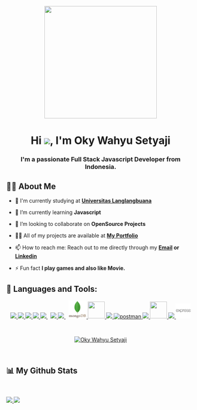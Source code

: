 <p align="center">
  <a href="#"><img width="300" height="300" src="https://static.wixstatic.com/media/ce9db2_eff9582624ae42469103353e9cfcd9a4~mv2.gif"/></a>

  <h1 align="center">Hi <img src="https://raw.githubusercontent.com/MartinHeinz/MartinHeinz/master/wave.gif" width="30px">, I'm Oky Wahyu Setyaji</h1>
  <h3 align="center">I'm a passionate Full Stack Javascript Developer from Indonesia.</h3>
</p>

## 🙋‍♂️ About Me

- 🔭 I'm currently studying at **[Universitas Langlangbuana](http://www.unla.ac.id/)**

- 🌱 I’m currently learning **Javascript**

- 👯 I’m looking to collaborate on **OpenSource Projects**

- 👨‍💻 All of my projects are available at **[My Portfolio](https://github.com/okyws?tab=repositories)**

- 📫 How to reach me: Reach out to me directly through my **[Email](mailto:okywahyu1@gmail.com) or [Linkedin](https://www.linkedin.com/in/oky-wahyu-setyaji-839601237/)**

- ⚡ Fun fact **I play games and also like Movie.**

## 🚀 Languages and Tools:

<p align="center"> 
    <a href="https://developer.mozilla.org/en-US/docs/Web/JavaScript" target="_blank"> <img src="https://img.icons8.com/color/48/000000/javascript.png"/> </a> 
    <a href="https://www.w3.org/html/" target="_blank"> <img src="https://img.icons8.com/color/48/000000/html-5.png"/> </a> 
    <a href="https://www.w3schools.com/css/" target="_blank"> <img src="https://img.icons8.com/color/48/000000/css3.png"/> </a> 
    <a href="https://getbootstrap.com" target="_blank"> <img src="https://img.icons8.com/color/48/000000/bootstrap.png"/> </a> 
    <a style="padding-right:8px;" href="https://nodejs.org" target="_blank"> <img src="https://img.icons8.com/color/48/000000/nodejs.png"/> </a> 
    <a href="https://reactjs.org/" target="_blank"> <img src="https://img.icons8.com/color/48/000000/react-native.png"/> </a>
    <a style="padding-right:8px;" href="https://www.mysql.com/" target="_blank"> <img src="https://img.icons8.com/fluent/50/000000/mysql-logo.png"/> </a>
    <a href="https://www.mongodb.com/" target="_blank"> <img src="https://raw.githubusercontent.com/devicons/devicon/master/icons/mongodb/mongodb-original-wordmark.svg" alt="mongodb" width="48" height="48"/> </a>
    <a href="https://www.postgresql.org/" target="_blank"> <img src="https://w7.pngwing.com/pngs/173/36/png-transparent-postgresql-logo-computer-software-database-open-source-s-text-head-snout.png" width="45" height="45"/> </a>
    <a href="https://firebase.google.com/" target="_blank"> <img src="https://img.icons8.com/color/48/000000/firebase.png"/> </a> 
    <a href="https://postman.com" target="_blank"> <img src="https://www.vectorlogo.zone/logos/getpostman/getpostman-icon.svg" alt="postman" width="45" height="45"/> </a>   
    <a href="https://git-scm.com/" target="_blank"> <img src="https://img.icons8.com/color/48/000000/git.png"/> </a> 
    <a href="https://adonisjs.com/" target="_blank"> <img src="https://avatars.githubusercontent.com/u/13810373?s=280&v=4" width="45" height="45"/> </a>
    <a href="https://redux.js.org" target="_blank"> <img src="https://img.icons8.com/color/48/000000/redux.png"/> </a>
    <a href="https://expressjs.com" target="_blank"> <img src="https://raw.githubusercontent.com/devicons/devicon/master/icons/express/express-original-wordmark.svg" alt="express" width="40" height="40"/> </a>
</p>

<br/>

<p align="center">
    <a href="https://github.com/okyws/">
        <img title="🔥 Get streak stats for your profile at git.io/streak-stats" alt="Oky Wahyu Setyaji" src="https://github-readme-streak-stats.herokuapp.com/?user=okyws&theme=black-ice&hide_border=true&stroke=0000"/>
    </a>
</p>

<br/>

## 📊 My Github Stats
<br/>
<p align="left">
<a href="https://github.com/okyws">
   <img height="180em" src="https://github-readme-stats-eight-theta.vercel.app/api?username=okyws&show_icons=true&theme=algolia&include_all_commits=true&count_private=true?"/>
  <img height="180em" src="https://github-readme-stats-eight-theta.vercel.app/api/top-langs/?username=okyws&layout=compact&theme=radical"/>
</a>
</p>
